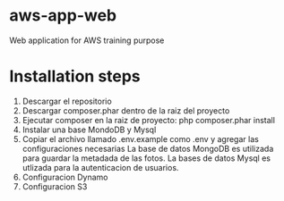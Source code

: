 # aws-app-web
Web application for AWS training purpose

# Installation steps

1. Descargar el repositorio
2. Descargar composer.phar dentro de la raiz del proyecto
3. Ejecutar composer en la raiz de proyecto: php composer.phar install
4. Instalar una base MondoDB y Mysql
5. Copiar el archivo llamado .env.example como .env y agregar las configuraciones necesarias
   La base de datos MongoDB es utilizada para guardar la metadada de las fotos.
   La bases de datos Mysql es utlizada para la autenticacion de usuarios.
7. Configuracion Dynamo
8. Configuracion S3

